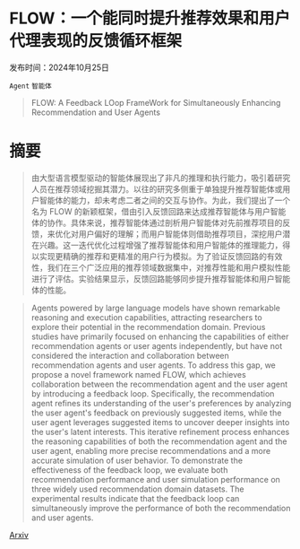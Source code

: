# FLOW：一个能同时提升推荐效果和用户代理表现的反馈循环框架

发布时间：2024年10月25日

`Agent` `智能体`

> FLOW: A Feedback LOop FrameWork for Simultaneously Enhancing Recommendation and User Agents

# 摘要

> 由大型语言模型驱动的智能体展现出了非凡的推理和执行能力，吸引着研究人员在推荐领域挖掘其潜力。以往的研究多侧重于单独提升推荐智能体或用户智能体的能力，却未考虑二者之间的交互与协作。为此，我们提出了一个名为 FLOW 的新颖框架，借由引入反馈回路来达成推荐智能体与用户智能体的协作。具体来说，推荐智能体通过剖析用户智能体对先前推荐项目的反馈，来优化对用户偏好的理解；而用户智能体则借助推荐项目，深挖用户潜在兴趣。这一迭代优化过程增强了推荐智能体和用户智能体的推理能力，得以实现更精确的推荐和更精准的用户行为模拟。为了验证反馈回路的有效性，我们在三个广泛应用的推荐领域数据集中，对推荐性能和用户模拟性能进行了评估。实验结果显示，反馈回路能够同步提升推荐智能体和用户智能体的性能。

> Agents powered by large language models have shown remarkable reasoning and execution capabilities, attracting researchers to explore their potential in the recommendation domain. Previous studies have primarily focused on enhancing the capabilities of either recommendation agents or user agents independently, but have not considered the interaction and collaboration between recommendation agents and user agents. To address this gap, we propose a novel framework named FLOW, which achieves collaboration between the recommendation agent and the user agent by introducing a feedback loop. Specifically, the recommendation agent refines its understanding of the user's preferences by analyzing the user agent's feedback on previously suggested items, while the user agent leverages suggested items to uncover deeper insights into the user's latent interests. This iterative refinement process enhances the reasoning capabilities of both the recommendation agent and the user agent, enabling more precise recommendations and a more accurate simulation of user behavior. To demonstrate the effectiveness of the feedback loop, we evaluate both recommendation performance and user simulation performance on three widely used recommendation domain datasets. The experimental results indicate that the feedback loop can simultaneously improve the performance of both the recommendation and user agents.

[Arxiv](https://arxiv.org/abs/2410.20027)